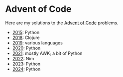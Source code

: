 # Advent of Code

Here are my solutions to the [Advent of Code][aoc] problems.

[aoc]: https://adventofcode.com

* [2015](./aoc2015/): Python
* [2018](./aoc2018/): Clojure
* [2019](./aoc2019/): various languages
* [2020](./aoc2020/): Python
* [2021](./aoc2021/): mostly AWK; a bit of Python
* [2022](./aoc2022/): Nim
* [2023](./aoc2023/): Python
* [2024](./aoc2024/): Python
